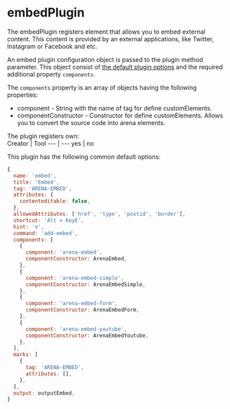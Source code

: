 # embedPlugin
The embedPlugin registers element that allows you to embed external content. This content is provided by an external applications, like Twitter, Instagram or Facebook and etc.

An embed plugin configuration object is passed to the plugin method parameter. This object consist of [the default plugin options](../plugins.md#default-plugin-options) and the required additional property `components`.

The `components` property is an array of objects having the following properties:

* component - String with the name of tag for define customElements.
* componentConstructor - Constructor for define customElements. Allows you to convert the source code into arena elements.

The plugin registers own:  
Creator | Tool
--- | ---
yes | no

This plugin has the following common default options: 
```js
{
  name: 'embed',
  title: 'Embed',
  tag: 'ARENA-EMBED',
  attributes: {
    contenteditable: false,
  },
  allowedAttributes: ['href', 'type', 'postid', 'border'],
  shortcut: 'Alt + KeyE',
  hint: 'e',
  command: 'add-embed',
  components: [
    {
      component: 'arena-embed',
      componentConstructor: ArenaEmbed,
    },
    {
      component: 'arena-embed-simple',
      componentConstructor: ArenaEmbedSimple,
    },
    {
      component: 'arena-embed-form',
      componentConstructor: ArenaEmbedForm,
    },
    {
      component: 'arena-embed-youtube',
      componentConstructor: ArenaEmbedYoutube,
    },
  ],
  marks: [
    {
      tag: 'ARENA-EMBED',
      attributes: [],
    },
  ],
  output: outputEmbed,
}
```